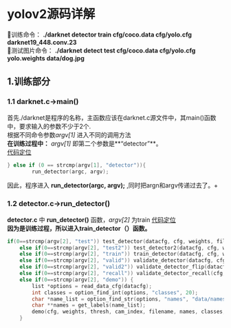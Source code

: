 # yolov2源码详解
:space_invader:训练命令： **./darknet detector train cfg/coco.data cfg/yolo.cfg darknet19_448.conv.23**  
:space_invader:测试图片命令： **./darknet detect test cfg/coco.data cfg/yolo.cfg yolo.weights data/dog.jpg**
## 1.训练部分
### 1.1 darknet.c->main()
首先./darknet是程序的名称，主函数应该在darknet.c源文件中，其main()函数中，要求输入的参数不少于2个.  
根据不同命令参数*argv[1]* 进入不同的调用方法  
**在训练过程中：** *argv[1]* 即第二个参数是**“detector”**。  
[代码定位](https://github.com/pjreddie/darknet/blob/56d69e73aba37283ea7b9726b81afd2f79cd1134/examples/darknet.c#L417)
``` c
} else if (0 == strcmp(argv[1], "detector")){
        run_detector(argc, argv);
```
因此，程序进入 **run_detector(argc, argv);**  ,同时把argn和argv传递过去了。+
### 1.2 detector.c->run_detector()
**detector.c** 中 **run_detector()** 函数，*argv[2]* 为train  [代码定位](https://github.com/pjreddie/darknet/blob/56d69e73aba37283ea7b9726b81afd2f79cd1134/examples/detector.c#L655)   
**因为是训练过程，所以进入train_detector（）函数。**
```c
if(0==strcmp(argv[2], "test")) test_detector(datacfg, cfg, weights, filename, thresh, hier_thresh, outfile, fullscreen);
    else if(0==strcmp(argv[2], "test2")) test_detector2(datacfg, cfg, weights, filename, thresh, hier_thresh, outfile, fullscreen);
    else if(0==strcmp(argv[2], "train")) train_detector(datacfg, cfg, weights, gpus, ngpus, clear);
    else if(0==strcmp(argv[2], "valid")) validate_detector(datacfg, cfg, weights, outfile);
    else if(0==strcmp(argv[2], "valid2")) validate_detector_flip(datacfg, cfg, weights, outfile);
    else if(0==strcmp(argv[2], "recall")) validate_detector_recall(cfg, weights);
    else if(0==strcmp(argv[2], "demo")) {
        list *options = read_data_cfg(datacfg);
        int classes = option_find_int(options, "classes", 20);
        char *name_list = option_find_str(options, "names", "data/names.list");
        char **names = get_labels(name_list);
        demo(cfg, weights, thresh, cam_index, filename, names, classes, frame_skip, prefix, avg, hier_thresh, width, height, fps, fullscreen);
    }
```
